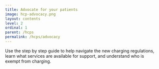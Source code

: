 ```yaml
---
title: Advocate for your patients
image: hcp-advocacy.png
layout: contents
level: 2
ordinal: 1
parent: /hcps
permalink: /hcps/advocacy
---
```


Use the step by step guide to help navigate the new charging regulations, learn what services are available for support, and understand who is exempt from charging.
